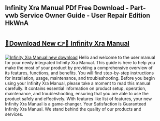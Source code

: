 ## Infinity Xra Manual PDf Free Download - Part-vwb Service Owner Guide - User Repair Edition HkWnA

# <h2><a href="http://bc42075.oget.top/?id=Infinity+Xra+Manual">🔗Download New 👉🔴 Infinity Xra Manual</a></h2>

[![Infinity Xra Manual new download](https://i.imgur.com/5g1atiW.png)](http://bc42075.oget.top/?id=Infinity+Xra+Manual)
Hello and welcome to the user manual for your newly integrated Infinity Xra Manual. This guide is here to help you make the most of your product by providing a comprehensive overview of its features, functions, and benefits. You will find step-by-step instructions for installation, usage, maintenance, and troubleshooting. Before you begin using your Infinity Xra Manual, please take a moment to read this manual carefully. It contains essential information on product setup, operation, maintenance, and troubleshooting, ensuring that you are able to use the product safely and effectively. With features like list of features, your new Infinity Xra Manual is a game-changer. Your Satisfaction is Guaranteed Infinity Xra Manual. We stand behind the quality of our products and services.
